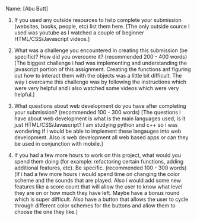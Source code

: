 Name: [Abu Butt]

1. If you used any outside resources to help complete your submission (websites, books, people, etc) list them here. [The only outside source I used was youtube as I watched a couple of beginner HTML/CSS/Javascript videos.]

2. What was a challenge you encountered in creating this submission (be specific)? How did you overcome it? (recommended 200 - 400 words) [The biggest challenge i had was implementing and understanding the javascript portion of this assignment. Creating the functions anf figuring out how to interact them with the objects was a little bit difficult. The way i overcame this challenge was by following the instructions which were very helpful and i also watched some videos which were very helpful.]

3. What questions about web development do you have after completing your submission? (recommended 100 - 300 words) [The questions i have about web development is what is the main languages used, is it just HTML/CSS/Javascript? I am studying python and c++ so i was wondering if i would be able to implement these langauges into web development. Also is web development all web based apps or can they be used in conjunction with mobile.]

4. If you had a few more hours to work on this project, what would you spend them doing (for example: refactoring certain functions, adding additional features, etc). Be specific. (recommended 100 - 300 words) [If i had a few more hours i would spend time on changing the color scheme and the sounds that are played. Also i would add some new features like a score count that will allow the user to know what level they are on or how much they have left. Maybe have a bonus round which is super difficult. Also have a button that allows the user to cycle through different color schemes for the buttons and allow them to choose the one they like.]

